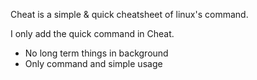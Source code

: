 Cheat is a simple & quick cheatsheet of linux's command.

I only add the quick command in Cheat.

- No long term things in background
- Only command and simple usage
